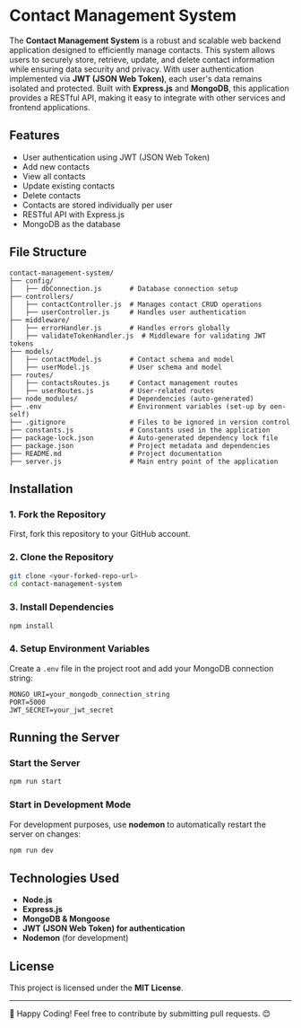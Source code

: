 # Contact Management System

The **Contact Management System** is a robust and scalable web backend application designed to efficiently manage contacts. This system allows users to securely store, retrieve, update, and delete contact information while ensuring data security and privacy. With user authentication implemented via **JWT (JSON Web Token)**, each user's data remains isolated and protected. Built with **Express.js** and **MongoDB**, this application provides a RESTful API, making it easy to integrate with other services and frontend applications.

## Features

- User authentication using JWT (JSON Web Token)
- Add new contacts
- View all contacts
- Update existing contacts
- Delete contacts
- Contacts are stored individually per user
- RESTful API with Express.js
- MongoDB as the database

## File Structure

```
contact-management-system/
├── config/
│   ├── dbConnection.js       # Database connection setup
├── controllers/
│   ├── contactController.js  # Manages contact CRUD operations
│   ├── userController.js     # Handles user authentication
├── middleware/
│   ├── errorHandler.js       # Handles errors globally
│   ├── validateTokenHandler.js  # Middleware for validating JWT tokens
├── models/
│   ├── contactModel.js       # Contact schema and model
│   ├── userModel.js          # User schema and model
├── routes/
│   ├── contactsRoutes.js     # Contact management routes
│   ├── userRoutes.js         # User-related routes
├── node_modules/             # Dependencies (auto-generated)
├── .env                      # Environment variables (set-up by oen-self)
├── .gitignore                # Files to be ignored in version control
├── constants.js              # Constants used in the application
├── package-lock.json         # Auto-generated dependency lock file
├── package.json              # Project metadata and dependencies
├── README.md                 # Project documentation
├── server.js                 # Main entry point of the application
```

## Installation

### 1. Fork the Repository

First, fork this repository to your GitHub account.

### 2. Clone the Repository

```sh
git clone <your-forked-repo-url>
cd contact-management-system
```

### 3. Install Dependencies

```sh
npm install
```

### 4. Setup Environment Variables

Create a `.env` file in the project root and add your MongoDB connection string:

```env
MONGO_URI=your_mongodb_connection_string
PORT=5000
JWT_SECRET=your_jwt_secret
```

## Running the Server

### Start the Server

```sh
npm run start
```

### Start in Development Mode

For development purposes, use **nodemon** to automatically restart the server on changes:

```sh
npm run dev
```

## Technologies Used

- **Node.js**
- **Express.js**
- **MongoDB & Mongoose**
- **JWT (JSON Web Token) for authentication**
- **Nodemon** (for development)

## License

This project is licensed under the **MIT License**.

---

🚀 Happy Coding! Feel free to contribute by submitting pull requests. 😊

